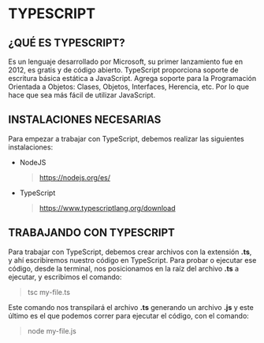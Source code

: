 # TYPESCRIPT

## ¿QUÉ ES TYPESCRIPT?

Es un lenguaje desarrollado por Microsoft, su primer lanzamiento fue en 2012, es gratis y de código abierto. TypeScript proporciona soporte de escritura básica estática a JavaScript. Agrega soporte para la Programación Orientada a Objetos: Clases, Objetos, Interfaces, Herencia, etc. Por lo que hace que sea más fácil de utilizar JavaScript.

## INSTALACIONES NECESARIAS

Para empezar a trabajar con TypeScript, debemos realizar las siguientes instalaciones:

* NodeJS
    > https://nodejs.org/es/

* TypeScript
    > https://www.typescriptlang.org/download

## TRABAJANDO CON TYPESCRIPT

Para trabajar con TypeScript, debemos crear archivos con la extensión **.ts**, y ahí escribiremos nuestro código en TypeScript. Para probar o ejecutar ese código, desde la terminal, nos posicionamos en la raíz del archivo **.ts** a ejecutar, y escribimos el comando:

> tsc my-file.ts

Este comando nos transpilará el archivo **.ts** generando un archivo **.js** y este último es el que podemos correr para ejecutar el código, con el comando:

> node my-file.js